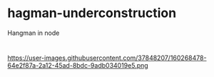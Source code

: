 # hagman-underconstruction
Hangman in node
#
https://user-images.githubusercontent.com/37848207/160268478-64e2f87a-2a12-45ad-8bdc-9adb034019e5.png
#
